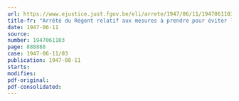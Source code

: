 ```yaml
---
url: https://www.ejustice.just.fgov.be/eli/arrete/1947/06/11/1947061103/justel
title-fr: "Arrêté du Régent relatif aux mesures à prendre pour éviter l'introduction et la propagation du pou de San Jose (aspidiotus perniciosus) dans le pays (Abrogé par AR 12-03-1952, art. 13)"
date: 1947-06-11
source:
number: 1947061103
page: 888888
case: 1947-06-11/03
publication: 1947-08-11
starts:
modifies:
pdf-original:
pdf-consolidated:
---
```


